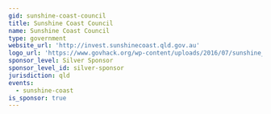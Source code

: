 ```yaml
---
gid: sunshine-coast-council
title: Sunshine Coast Council
name: Sunshine Coast Council
type: government
website_url: 'http://invest.sunshinecoast.qld.gov.au'
logo_url: 'https://www.govhack.org/wp-content/uploads/2016/07/sunshine_coast_council.png'
sponsor_level: Silver Sponsor
sponsor_level_id: silver-sponsor
jurisdiction: qld
events:
  - sunshine-coast
is_sponsor: true
---
```

